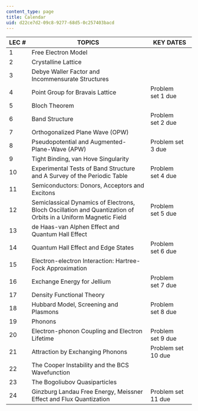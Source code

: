```yaml
---
content_type: page
title: Calendar
uid: d22ce7d2-09c8-9277-68d5-0c257403bacd
---
```


| LEC # | TOPICS | KEY DATES |
| --- | --- | --- |
| 1 | Free Electron Model |  |
| 2 | Crystalline Lattice |  |
| 3 | Debye Waller Factor and Incommensurate Structures |  |
| 4 | Point Group for Bravais Lattice | Problem set 1 due |
| 5 | Bloch Theorem |  |
| 6 | Band Structure | Problem set 2 due |
| 7 | Orthogonalized Plane Wave (OPW) |  |
| 8 | Pseudopotential and Augmented-Plane-Wave (APW) | Problem set 3 due |
| 9 | Tight Binding, van Hove Singularity |  |
| 10 | Experimental Tests of Band Structure and A Survey of the Periodic Table | Problem set 4 due |
| 11 | Semiconductors: Donors, Acceptors and Excitons |  |
| 12 | Semiclassical Dynamics of Electrons, Bloch Oscillation and Quantization of Orbits in a Uniform Magnetic Field | Problem set 5 due |
| 13 | de Haas-van Alphen Effect and Quantum Hall Effect |  |
| 14 | Quantum Hall Effect and Edge States | Problem set 6 due |
| 15 | Electron-electron Interaction: Hartree-Fock Approximation |  |
| 16 | Exchange Energy for Jellium | Problem set 7 due |
| 17 | Density Functional Theory |  |
| 18 | Hubbard Model, Screening and Plasmons | Problem set 8 due |
| 19 | Phonons |  |
| 20 | Electron-phonon Coupling and Electron Lifetime | Problem set 9 due |
| 21 | Attraction by Exchanging Phonons | Problem set 10 due |
| 22 | The Cooper Instability and the BCS Wavefunction |  |
| 23 | The Bogoliubov Quasiparticles |  |
| 24 | Ginzburg Landau Free Energy, Meissner Effect and Flux Quantization | Problem set 11 due